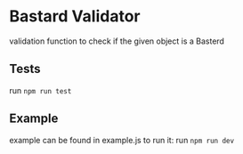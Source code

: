 # Bastard Validator
validation function to check if the given object is a Basterd 


## Tests
run `npm run test`

## Example
example can be found in example.js
to run it:
run `npm run dev`